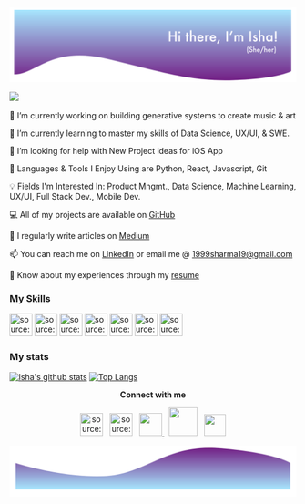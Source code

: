 <img src="webTop.png" alt="Home image">

![](https://komarev.com/ghpvc/?username=ishasharmax&color=red)

🔭 I’m currently working on building generative systems to create music & art

🌱 I’m currently learning to master my skills of Data Science, UX/UI, & SWE.

🤝 I’m looking for help with New Project ideas for iOS App
 
🙋 Languages & Tools I Enjoy Using are Python, React, Javascript, Git
 
💡 Fields I'm Interested In: Product Mngmt., Data Science, Machine Learning, UX/UI, Full Stack Dev., Mobile Dev.

💻 All of my projects are available on [GitHub](https://github.com/ishasharmax) 

📝 I regularly write articles on [Medium](https://ishasharmax.medium.com/)

📫 You can reach me on [LinkedIn](https://www.linkedin.com/in/ishasharmax/) or email me @ 1999sharma19@gmail.com

📄 Know about my experiences through my [resume](https://drive.google.com/file/d/1ZV3Sofl8ii8CeYVWFb7c4bKWcSe6Uv8k/view?usp=sharing)

### My Skills

<a href="https://imgur.com/gnK58k4"><img src="https://i.imgur.com/gnK58k4.png" width=40px height=40px title="source: imgur.com" /></a> 
<a><img src="https://i.imgur.com/clwEy83.png" width=40px height=40px title="source: imgur.com" /></a> <a>
 <img src="https://i.imgur.com/FyjNoMz.png" width=40px height=40px title="source: imgur.com" /></a> <a>
 <img src="https://i.imgur.com/K9QhQo1.png" width=40px height=40px title="source: imgur.com" /></a>  <a>
 <img src="https://i.imgur.com/t9qP4pO.png" width=40px height=40px title="source: imgur.com" /></a>  <a>
 <img src="https://i.imgur.com/qek0Wu5.png"  width=40px height=40px title="source: imgur.com" /></a> <a>
 <img src="https://i.imgur.com/M7g6J8l.png"  width=40px height=40px title="source: imgur.com" /></a> <a>

### My stats

[![Isha's github stats](https://github-readme-stats.vercel.app/api?username=ishasharmax&show_icons=true&theme=dark)](https://github.com/ishasharmax/github-readme-stats) [![Top Langs](https://github-readme-stats.vercel.app/api/top-langs/?username=ishasharmax&layout=compact)](https://github.com/ishasharmax/github-readme-stats)

  <p align="center"><b>Connect with me</b></p>

   <p align="center">
  <a href="https://linkedin.com/in/ishasharmax" target="_blank"><img src="https://i.imgur.com/kF9HMpz.png" width=40px height=40px title="source: imgur.com" /></a> &nbsp;  <a href="https://twitter.com/ishasharmax" target="_blank"><img src="https://i.imgur.com/G7yTDHP.png" width=40px height=40px title="source: imgur.com" /></a> &nbsp; <a href="https://stackoverflow.com/users/12647721/coder101" target="_blank"><img src="https://www.flaticon.com/svg/static/icons/svg/2111/2111628.svg" width="40" height="40"/> </a> &nbsp; <a href="https://www.hackerrank.com/ishasharmax?hr_r=1"><img src="https://repository-images.githubusercontent.com/231893793/cec60480-04a9-11eb-80c4-df7359d94047" width="50" height="50"/></a>  &nbsp;  <a href="https://dribbble.com/ishasharmax">
  <img src="https://www.flaticon.com/svg/static/icons/svg/174/174844.svg" width="38" height="38"/></a>
 </p>
      
<img src="web1.png" alt="End image">
